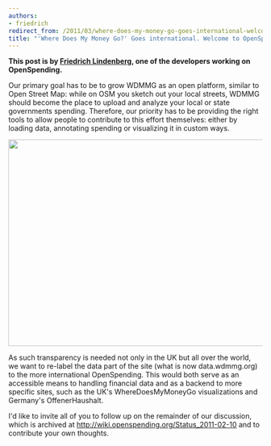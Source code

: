 ```yaml
--- 
authors:
- friedrich
redirect_from: /2011/03/where-does-my-money-go-goes-international-welcome-to-openspending/
title: "'Where Does My Money Go?' Goes international. Welcome to OpenSpending."
---
```


**This post is by [Friedrich Lindenberg](http://okfn.org/members/pudo), one of the developers working on OpenSpending.**

Our primary goal has to be to grow WDMMG as an open platform, similar to Open Street Map: while on OSM you sketch out your local streets, WDMMG should become the place to upload and analyze your local or state governments spending. Therefore, our priority has to be providing the right tools to allow people to contribute to this effort themselves: either by loading data, annotating spending or visualizing it in custom ways.

<img alt="" src="http://farm8.staticflickr.com/7151/6481368965_29d1650856_z.jpg" title="OpenSpending goes global. Open budgets and spending data. " class="alignnone" width="640" height="410" />

As such transparency is needed not only in the UK but all over the world, we want to re-label the data part of the site (what is now data.wdmmg.org) to the more international OpenSpending. This would both serve as an accessible means to handling financial data and as a backend to more specific sites, such as the UK's WhereDoesMyMoneyGo visualizations and Germany's OffenerHaushalt.

I'd like to invite all of you to follow up on the remainder of our discussion, which is archived at
<http://wiki.openspending.org/Status_2011-02-10> and to contribute your own thoughts.
